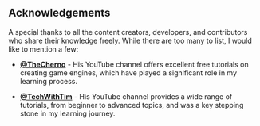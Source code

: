 ## Acknowledgements

A special thanks to all the content creators, developers, and contributors who share their knowledge freely. While there are too many to list, I would like to mention a few:

- **[@TheCherno](https://www.youtube.com/@TheCherno)** - His YouTube channel offers excellent free tutorials on creating game engines, which have played a significant role in my learning process.

- **[@TechWithTim](https://www.youtube.com/@TechWithTim)** - His YouTube channel provides a wide range of tutorials, from beginner to advanced topics, and was a key stepping stone in my learning journey.

